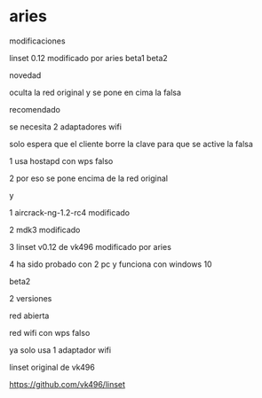 # aries
modificaciones

linset 0.12 modificado por aries beta1 beta2

novedad

oculta la red original y se pone en cima la falsa

recomendado

se necesita 2 adaptadores wifi

solo espera que el cliente borre la clave para que se active la falsa


1 usa hostapd con wps falso

2 por eso se pone encima de la red original

y

1 aircrack-ng-1.2-rc4  modificado

2 mdk3  modificado

3 linset v0.12 de vk496 modificado por aries

4 ha sido probado con 2 pc y funciona con windows 10


beta2

2 versiones

red abierta

red wifi con wps falso

ya solo usa 1 adaptador wifi


linset original de vk496

https://github.com/vk496/linset
